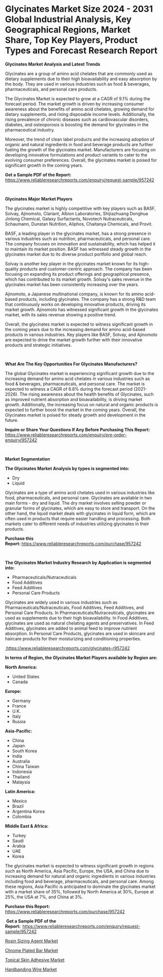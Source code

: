 <p><h1>Glycinates Market Size 2024 - 2031 Global Industrial Analysis, Key Geographical Regions, Market Share, Top Key Players, Product Types and Forecast Research Report</h1></p><p><strong>Glycinates Market Analysis and Latest Trends</strong></p>
<p><p>Glycinates are a group of amino acid chelates that are commonly used as dietary supplements due to their high bioavailability and easy absorption by the body. They are used in various industries such as food & beverages, pharmaceuticals, and personal care products.</p><p>The Glycinates Market is expected to grow at a CAGR of 9.1% during the forecast period. The market growth is driven by increasing consumer awareness about the benefits of amino acid chelates, growing demand for dietary supplements, and rising disposable income levels. Additionally, the rising prevalence of chronic diseases such as cardiovascular disorders, diabetes, and osteoporosis is boosting the demand for glycinates in the pharmaceutical industry.</p><p>Moreover, the trend of clean label products and the increasing adoption of organic and natural ingredients in food and beverage products are further fueling the growth of the glycinates market. Manufacturers are focusing on developing innovative formulations and product variants to cater to the evolving consumer preferences. Overall, the glycinates market is poised for significant growth in the coming years.</p></p>
<p><strong>Get a Sample PDF of the Report:&nbsp;</strong> <a href="https://www.reliableresearchreports.com/enquiry/request-sample/957242">https://www.reliableresearchreports.com/enquiry/request-sample/957242</a></p>
<p>&nbsp;</p>
<p><strong>Glycinates Major Market Players</strong></p>
<p><p>The glycinates market is highly competitive with key players such as BASF, Solvay, Ajinomoto, Clariant, Albion Laboratories, Shijiazhuang Donghua Jinlong Chemical, Galaxy Surfactants, Novotech Nutraceuticals, Schaumann, Dunstan Nutrition, Aliphos, Chaitanya Chemicals, and Provit.</p><p>BASF, a leading player in the glycinates market, has a strong presence in various industries such as nutrition, pharmaceuticals, and personal care. The company focuses on innovation and sustainability, which has helped it to maintain its market position. BASF has witnessed steady growth in the glycinates market due to its diverse product portfolio and global reach.</p><p>Solvay is another key player in the glycinates market known for its high-quality products and customer-centric approach. The company has been focusing on expanding its product offerings and geographical presence, which has contributed to its market growth. Solvay's sales revenue in the glycinates market has been consistently increasing over the years.</p><p>Ajinomoto, a Japanese multinational company, is known for its amino acid-based products, including glycinates. The company has a strong R&D team that continuously works on developing innovative products, driving its market growth. Ajinomoto has witnessed significant growth in the glycinates market, with its sales revenue showing a positive trend.</p><p>Overall, the glycinates market is expected to witness significant growth in the coming years due to the increasing demand for amino acid-based products in various industries. Key players like BASF, Solvay, and Ajinomoto are expected to drive the market growth further with their innovative products and strategic initiatives.</p></p>
<p>&nbsp;</p>
<p><strong>What Are The Key Opportunities For Glycinates Manufacturers?</strong></p>
<p><p>The global Glycinates market is experiencing significant growth due to the increasing demand for amino acid chelates in various industries such as food & beverages, pharmaceuticals, and personal care. The market is expected to witness a CAGR of 6.8% during the forecast period (2021-2026). The rising awareness about the health benefits of Glycinates, such as improved nutrient absorption and bioavailability, is driving market growth. Additionally, the increasing focus on natural and organic products is expected to further boost the market in the coming years. Overall, the Glycinates market is poised for steady growth and development in the future.</p></p>
<p><strong>Inquire or Share Your Questions If Any Before Purchasing This Report:</strong> <a href="https://www.reliableresearchreports.com/enquiry/pre-order-enquiry/957242">https://www.reliableresearchreports.com/enquiry/pre-order-enquiry/957242</a></p>
<p>&nbsp;</p>
<p><strong>Market Segmentation</strong></p>
<p><strong>The Glycinates Market Analysis by types is segmented into:</strong></p>
<p><ul><li>Dry</li><li>Liquid</li></ul></p>
<p><p>Glycinates are a type of amino acid chelates used in various industries like food, pharmaceuticals, and personal care. Glycinates are available in two main forms - dry and liquid. The dry market involves selling powder or granular forms of glycinates, which are easy to store and transport. On the other hand, the liquid market deals with glycinates in liquid form, which are often used in products that require easier handling and processing. Both markets cater to different needs of industries utilizing glycinates in their products.</p></p>
<p><strong>Purchase this Report:&nbsp;</strong><a href="https://www.reliableresearchreports.com/purchase/957242">https://www.reliableresearchreports.com/purchase/957242</a></p>
<p>&nbsp;</p>
<p><strong>The Glycinates Market Industry Research by Application is segmented into:</strong></p>
<p><ul><li>Pharmaceuticals/Nutraceuticals</li><li>Food Additives</li><li>Feed Additives</li><li>Personal Care Products</li></ul></p>
<p><p>Glycinates are widely used in various industries such as Pharmaceuticals/Nutraceuticals, Food Additives, Feed Additives, and Personal Care Products. In Pharmaceuticals/Nutraceuticals, glycinates are used as supplements due to their high bioavailability. In Food Additives, glycinates are used as natural chelating agents and preservatives. In Feed Additives, glycinates are added to animal feed to improve nutrient absorption. In Personal Care Products, glycinates are used in skincare and haircare products for their moisturizing and conditioning properties.</p></p>
<p><a href="https://www.reliableresearchreports.com/glycinates-r957242">&nbsp;https://www.reliableresearchreports.com/glycinates-r957242</a></p>
<p><strong>In terms of Region, the Glycinates Market Players available by Region are:</strong></p>
<p>
    <p> <strong> North America: </strong>
        <ul>
            <li>United States</li>
            <li>Canada</li>
        </ul>
        </p> 
    <p> <strong> Europe: </strong>
        <ul>
            <li>Germany</li>
            <li>France</li>
            <li>U.K.</li>
            <li>Italy</li>
            <li>Russia</li>
        </ul>
        </p> 
    <p> <strong> Asia-Pacific: </strong>
        <ul>
            <li>China</li>
            <li>Japan</li>
            <li>South Korea</li>
            <li>India</li>
            <li>Australia</li>
            <li>China Taiwan</li>
            <li>Indonesia</li>
            <li>Thailand</li>
            <li>Malaysia</li>
        </ul>
        </p> 
    <p> <strong> Latin America: </strong>
        <ul>
            <li>Mexico</li>
            <li>Brazil</li>
            <li>Argentina Korea</li>
            <li>Colombia</li>
        </ul>
        </p> 
    <p> <strong> Middle East & Africa: </strong>
        <ul>
            <li>Turkey</li>
            <li>Saudi</li>
            <li>Arabia</li>
            <li>UAE</li>
            <li>Korea</li>
        </ul>
    </p>
    </p>
<p><p>The glycinates market is expected to witness significant growth in regions such as North America, Asia Pacific, Europe, the USA, and China due to increasing demand for natural and organic ingredients in various industries including food and beverage, pharmaceuticals, and personal care. Among these regions, Asia Pacific is anticipated to dominate the glycinates market with a market share of 35%, followed by North America at 30%, Europe at 25%, the USA at 7%, and China at 3%.</p></p>
<p><strong>Purchase this Report: </strong><a href="https://www.reliableresearchreports.com/purchase/957242">https://www.reliableresearchreports.com/purchase/957242</a></p>
<p>&nbsp;<strong>Get a Sample PDF of the Report:&nbsp;&nbsp;</strong><a href="https://www.reliableresearchreports.com/enquiry/request-sample/957242">https://www.reliableresearchreports.com/enquiry/request-sample/957242</a></p>
<p><strong></strong></p>
<p><p><a href="https://issuu.com/reportprime-2/docs/rosin-sizing-agent-market-size-2030.pptx">Rosin Sizing Agent Market</a></p><p><a href="https://www.linkedin.com/pulse/chrome-plated-bar-market-offer-valuable-insights-size-share-trends-tycwe">Chrome Plated Bar Market</a></p><p><a href="https://github.com/LitzyGulgowski2023/Market-Research-Report-List-1/blob/main/topical-skin-adhesive-market.md">Topical Skin Adhesive Market</a></p><p><a href="https://www.linkedin.com/pulse/hardbanding-wire-market-research-report-provides-critical-insights-hwroe">Hardbanding Wire Market</a></p></p>